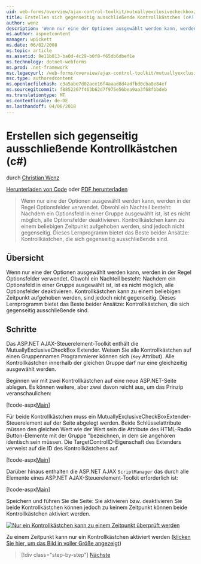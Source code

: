 ```yaml
---
uid: web-forms/overview/ajax-control-toolkit/mutuallyexclusivecheckbox/creating-mutually-exclusive-checkboxes-cs
title: Erstellen sich gegenseitig ausschließende Kontrollkästchen (c#) | Microsoft Docs
author: wenz
description: 'Wenn nur eine der Optionen ausgewählt werden kann, werden in der Regel Optionsfelder verwendet. Obwohl ein Nachteil besteht: Nachdem ein Optionsfeld in einer Gruppe ausgewählt ist,...'
ms.author: aspnetcontent
manager: wpickett
ms.date: 06/02/2008
ms.topic: article
ms.assetid: 8e11b813-ba0d-4c29-b0f8-f65db6dbef1e
ms.technology: dotnet-webforms
ms.prod: .net-framework
msc.legacyurl: /web-forms/overview/ajax-control-toolkit/mutuallyexclusivecheckbox/creating-mutually-exclusive-checkboxes-cs
msc.type: authoredcontent
ms.openlocfilehash: c3a5abe7d02ace16f4aaad8d4adfbd0cba8e84ef
ms.sourcegitcommit: f8852267f463b62d7f975e56bea9aa3f68fbbdeb
ms.translationtype: MT
ms.contentlocale: de-DE
ms.lasthandoff: 04/06/2018
---
```

<a name="creating-mutually-exclusive-checkboxes-c"></a>Erstellen sich gegenseitig ausschließende Kontrollkästchen (c#)
====================
durch [Christian Wenz](https://github.com/wenz)

[Herunterladen von Code](http://download.microsoft.com/download/9/3/f/93f8daea-bebd-4821-833b-95205389c7d0/MutuallyExclusiveCheckBox0.cs.zip) oder [PDF herunterladen](http://download.microsoft.com/download/b/6/a/b6ae89ee-df69-4c87-9bfb-ad1eb2b23373/mutuallyexclusivecheckbox0CS.pdf)

> Wenn nur eine der Optionen ausgewählt werden kann, werden in der Regel Optionsfelder verwendet. Obwohl ein Nachteil besteht: Nachdem ein Optionsfeld in einer Gruppe ausgewählt ist, ist es nicht möglich, alle Optionsfelder deaktivieren. Kontrollkästchen kann zu einem beliebigen Zeitpunkt aufgehoben werden, sind jedoch nicht gegenseitig. Dieses Lernprogramm bietet das Beste beider Ansätze: Kontrollkästchen, die sich gegenseitig ausschließende sind.


## <a name="overview"></a>Übersicht

Wenn nur eine der Optionen ausgewählt werden kann, werden in der Regel Optionsfelder verwendet. Obwohl ein Nachteil besteht: Nachdem ein Optionsfeld in einer Gruppe ausgewählt ist, ist es nicht möglich, alle Optionsfelder deaktivieren. Kontrollkästchen kann zu einem beliebigen Zeitpunkt aufgehoben werden, sind jedoch nicht gegenseitig. Dieses Lernprogramm bietet das Beste beider Ansätze: Kontrollkästchen, die sich gegenseitig ausschließende sind.

## <a name="steps"></a>Schritte

Das ASP.NET AJAX-Steuerelement-Toolkit enthält die MutuallyExclusiveCheckBox Extender. Weisen Sie alle Kontrollkästchen auf einen Gruppennamen Programmierer können sich (`Key` Attribut). Alle Kontrollkästchen innerhalb der gleichen Gruppe darf nur eine gleichzeitig ausgewählt werden.

Beginnen wir mit zwei Kontrollkästchen auf eine neue ASP.NET-Seite ablegen. Es können weitere, aber zwei davon reicht aus, um das Prinzip veranschaulichen:

[!code-aspx[Main](creating-mutually-exclusive-checkboxes-cs/samples/sample1.aspx)]

Für beide Kontrollkästchen muss ein MutuallyExclusiveCheckBoxExtender-Steuerelement auf der Seite abgelegt werden. Beide Schlüsselattribute müssen den gleichen Wert wie der Wert sein die Attribute des HTML-Radio Button-Elemente mit der Gruppe "bezeichnen, in dem sie angehören identisch sein müssen. Die TargetControlID-Eigenschaft des Extenders verweist auf die ID des Kontrollkästchens auf.

[!code-aspx[Main](creating-mutually-exclusive-checkboxes-cs/samples/sample2.aspx)]

Darüber hinaus enthalten die ASP.NET AJAX `ScriptManager` das durch alle Elemente eines ASP.NET AJAX-Steuerelement-Toolkit erforderlich ist:

[!code-aspx[Main](creating-mutually-exclusive-checkboxes-cs/samples/sample3.aspx)]

Speichern und führen Sie die Seite: Sie aktivieren bzw. deaktivieren Sie beide Kontrollkästchen können jedoch zu keinem Zeitpunkt können beide Kontrollkästchen aktiviert werden.


[![Nur ein Kontrollkästchen kann zu einem Zeitpunkt überprüft werden](creating-mutually-exclusive-checkboxes-cs/_static/image2.png)](creating-mutually-exclusive-checkboxes-cs/_static/image1.png)

Zu einem Zeitpunkt kann nur ein Kontrollkästchen aktiviert werden ([klicken Sie hier, um das Bild in voller Größe angezeigt](creating-mutually-exclusive-checkboxes-cs/_static/image3.png))

> [!div class="step-by-step"]
> [Nächste](creating-mutually-exclusive-checkboxes-vb.md)
